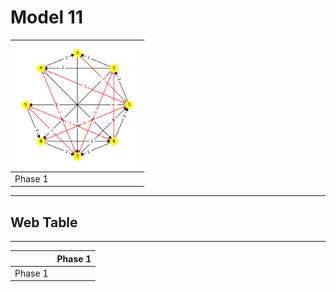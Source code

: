 # Model 11 #

|<img src="./model11_phase_0.png" width="200" height="200"> |
|---|
|Phase 1|

---
## Web Table ##
---
||Phase 1|
|---|---|
Phase 1||